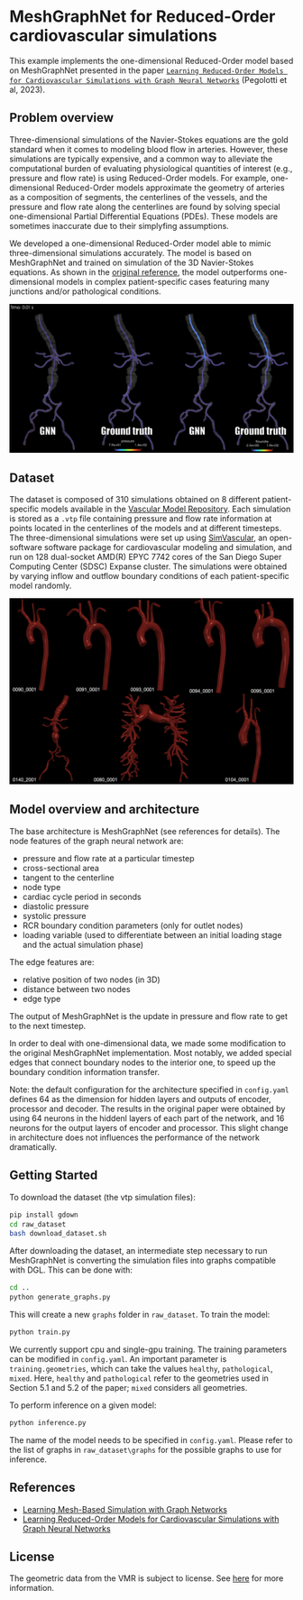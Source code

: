 # MeshGraphNet for Reduced-Order cardiovascular simulations

This example implements the one-dimensional Reduced-Order model based on
MeshGraphNet presented in the paper [`Learning Reduced-Order Models for Cardiovascular
Simulations with Graph Neural Networks`](https://arxiv.org/abs/2303.07310)
(Pegolotti et al, 2023).

## Problem overview

Three-dimensional simulations of the Navier-Stokes equations are the gold standard
when it comes to modeling blood flow in arteries. However, these simulations are
typically expensive, and a common way to alleviate the computational burden of
evaluating physiological quantities of interest (e.g., pressure and flow rate) is
using Reduced-Order models. For example, one-dimensional Reduced-Order models
approximate the geometry of arteries as a composition of segments,
the centerlines of the vessels, and the pressure and flow rate along the centerlines
are found by solving special one-dimensional Partial Differential Equations (PDEs).
These models are sometimes inaccurate due to their simplyfing assumptions.

We developed a one-dimensional Reduced-Order model able to mimic
three-dimensional simulations accurately. The model is based on MeshGraphNet and
trained on simulation of the 3D Navier-Stokes equations. As shown in the [original
reference](https://arxiv.org/abs/2303.07310), the model outperforms one-dimensional
models in complex patient-specific cases featuring many junctions and/or
pathological conditions.

![Comparison between the MeshGraphNet prediction and the ground truth for pressure.](../../../docs/img/bloodflow_1d_mgn_results.gif)

## Dataset

The dataset is composed of 310 simulations obtained on 8 different
patient-specific models available in the [Vascular Model Repository](www.vascularmodel.com).
Each simulation is stored as a `.vtp` file containing pressure and flow rate information
at points located in the centerlines of the models and at different timesteps.
The three-dimensional simulations were set up using [SimVascular](www.simvascular.org),
an open-software software package for cardiovascular modeling and simulation, and
run on 128 dual-socket AMD(R) EPYC 7742 cores of the San Diego Super Computing
Center (SDSC) Expanse cluster. The simulations were obtained by varying inflow
and outflow boundary conditions of each patient-specific model randomly.

![Patient-specific geometries contained in the dataset.](../../../docs/img/bloodflow_1d_mgn_geometries.png)

## Model overview and architecture

The base architecture is MeshGraphNet (see references for details). The node features
of the graph neural network are:

- pressure and flow rate at a particular timestep
- cross-sectional area
- tangent to the centerline
- node type
- cardiac cycle period in seconds
- diastolic pressure
- systolic pressure
- RCR boundary condition parameters (only for outlet nodes)
- loading variable (used to differentiate between an initial loading stage and
the actual simulation phase)

The edge features are:

- relative position of two nodes (in 3D)
- distance between two nodes
- edge type

The output of MeshGraphNet is the update in pressure and flow rate to get to the
next timestep.

In order to deal with one-dimensional data, we made some modification to the
original MeshGraphNet implementation. Most notably, we added special edges
that connect boundary nodes to the interior one, to speed up the boundary
condition information transfer.

Note: the default configuration for the architecture specified in `config.yaml`
defines 64 as the dimension for hidden layers and outputs of encoder, processor
and decoder. The results in the original paper were obtained by using 64 neurons
in the hiddenl layers of each part of the network, and 16 neurons for the output
layers of encoder and processor. This slight change in architecture does not
influences the performance of the network dramatically.

## Getting Started

To download the dataset (the vtp simulation files):

```bash
pip install gdown
cd raw_dataset
bash download_dataset.sh
```

After downloading the dataset, an intermediate step necessary to run MeshGraphNet
is converting the simulation files into graphs compatible with DGL. This can be
done with:

```bash
cd ..
python generate_graphs.py
```

This will create a new `graphs` folder in `raw_dataset`. To train the model:

```bash
python train.py
```

We currently support cpu and single-gpu training. The training parameters can be
modified in `config.yaml`. An important parameter is `training.geometries`,
which can take the values `healthy`, `pathological`, `mixed`.
Here, `healthy` and `pathological` refer to the geometries used in
Section 5.1 and 5.2 of the paper; `mixed` considers all geometries.

To perform inference on a given model:

```bash
python inference.py
```

The name of the model needs to be specified in `config.yaml`. Please refer to
the list of graphs in `raw_dataset\graphs` for the possible graphs to use for
inference.

## References

- [Learning Mesh-Based Simulation with Graph Networks](https://arxiv.org/abs/2010.03409)
- [Learning Reduced-Order Models for Cardiovascular Simulations with Graph Neural Networks](https://arxiv.org/abs/2303.07310)

## License

The geometric data from the VMR is subject to license. See
[here](https://vascularmodel.com/FAQs.html) for more information.
